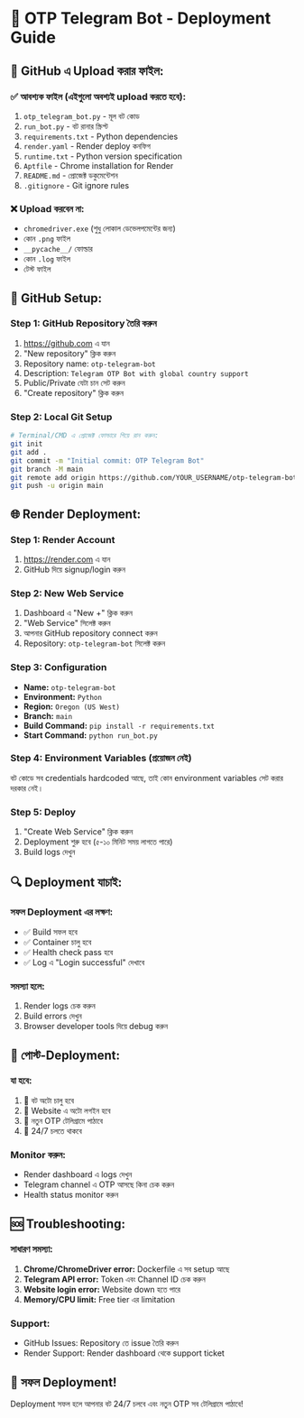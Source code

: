 # 🚀 OTP Telegram Bot - Deployment Guide

## 📁 GitHub এ Upload করার ফাইল:

### ✅ **আবশ্যক ফাইল (এইগুলো অবশ্যই upload করতে হবে):**
1. `otp_telegram_bot.py` - মূল বট কোড
2. `run_bot.py` - বট রানার স্ক্রিপ্ট  
3. `requirements.txt` - Python dependencies
4. `render.yaml` - Render deploy কনফিগ
5. `runtime.txt` - Python version specification
6. `Aptfile` - Chrome installation for Render
7. `README.md` - প্রোজেক্ট ডকুমেন্টেশন
8. `.gitignore` - Git ignore rules

### ❌ **Upload করবেন না:**
- `chromedriver.exe` (শুধু লোকাল ডেভেলপমেন্টের জন্য)
- কোন `.png` ফাইল
- `__pycache__/` ফোল্ডার
- কোন `.log` ফাইল
- টেস্ট ফাইল

## 🔧 **GitHub Setup:**

### Step 1: GitHub Repository তৈরি করুন
1. https://github.com এ যান
2. "New repository" ক্লিক করুন
3. Repository name: `otp-telegram-bot`
4. Description: `Telegram OTP Bot with global country support`
5. Public/Private যেটা চান সেট করুন
6. "Create repository" ক্লিক করুন

### Step 2: Local Git Setup
```bash
# Terminal/CMD এ প্রোজেক্ট ফোল্ডারে গিয়ে রান করুন:
git init
git add .
git commit -m "Initial commit: OTP Telegram Bot"
git branch -M main
git remote add origin https://github.com/YOUR_USERNAME/otp-telegram-bot.git
git push -u origin main
```

## 🌐 **Render Deployment:**

### Step 1: Render Account
1. https://render.com এ যান
2. GitHub দিয়ে signup/login করুন

### Step 2: New Web Service
1. Dashboard এ "New +" ক্লিক করুন
2. "Web Service" সিলেক্ট করুন
3. আপনার GitHub repository connect করুন
4. Repository: `otp-telegram-bot` সিলেক্ট করুন

### Step 3: Configuration
- **Name:** `otp-telegram-bot`
- **Environment:** `Python`
- **Region:** `Oregon (US West)`
- **Branch:** `main`
- **Build Command:** `pip install -r requirements.txt`
- **Start Command:** `python run_bot.py`

### Step 4: Environment Variables (প্রয়োজন নেই)
বট কোডে সব credentials hardcoded আছে, তাই কোন environment variables সেট করার দরকার নেই।

### Step 5: Deploy
1. "Create Web Service" ক্লিক করুন
2. Deployment শুরু হবে (৫-১০ মিনিট সময় লাগতে পারে)
3. Build logs দেখুন

## 🔍 **Deployment যাচাই:**

### সফল Deployment এর লক্ষণ:
- ✅ Build সফল হবে
- ✅ Container চালু হবে
- ✅ Health check pass হবে
- ✅ Log এ "Login successful" দেখাবে

### সমস্যা হলে:
1. Render logs চেক করুন
2. Build errors দেখুন
3. Browser developer tools দিয়ে debug করুন

## 📱 **পোস্ট-Deployment:**

### যা হবে:
1. 🤖 বট অটো চালু হবে
2. 🔐 Website এ অটো লগইন হবে
3. 📱 নতুন OTP টেলিগ্রামে পাঠাবে
4. 🔄 24/7 চলতে থাকবে

### Monitor করুন:
- Render dashboard এ logs দেখুন
- Telegram channel এ OTP আসছে কিনা চেক করুন
- Health status monitor করুন

## 🆘 **Troubleshooting:**

### সাধারণ সমস্যা:
1. **Chrome/ChromeDriver error:** Dockerfile এ সব setup আছে
2. **Telegram API error:** Token এবং Channel ID চেক করুন  
3. **Website login error:** Website down হতে পারে
4. **Memory/CPU limit:** Free tier এর limitation

### Support:
- GitHub Issues: Repository তে issue তৈরি করুন
- Render Support: Render dashboard থেকে support ticket

## 🎉 **সফল Deployment!**

Deployment সফল হলে আপনার বট 24/7 চলবে এবং নতুন OTP সব টেলিগ্রামে পাঠাবে!
